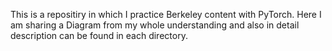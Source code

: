 This is a repositiry in which I practice Berkeley content with PyTorch. Here I am sharing a Diagram from my whole understanding and also in detail description can be found in each directory.

